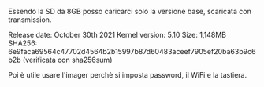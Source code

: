 
Essendo la SD da 8GB posso caricarci solo la versione base, scaricata con transmission.

Release date: October 30th 2021
Kernel version: 5.10
Size: 1,148MB
SHA256: 6e9faca69564c47702d4564b2b15997b87d60483aceef7905ef20ba63b9c6b2b (verificata con sha256sum)

Poi è utile usare l'imager perchè si imposta password, il WiFi e la tastiera.



